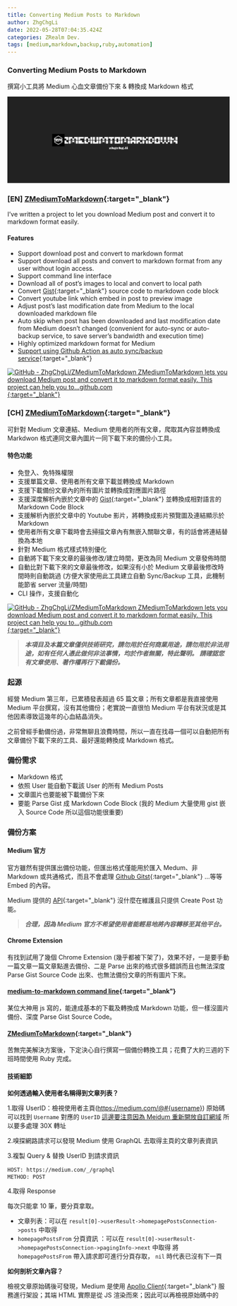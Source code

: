 ```yaml
---
title: Converting Medium Posts to Markdown
author: ZhgChgLi
date: 2022-05-28T07:04:35.424Z
categories: ZRealm Dev.
tags: [medium,markdown,backup,ruby,automation]
---
```


### Converting Medium Posts to Markdown

撰寫小工具將 Medium 心血文章備份下來 & 轉換成 Markdown 格式


![](/assets/ddd88a84e177/1*Widc44swFkytb1jRNhA6Lg.jpeg)

### [EN] [ZMediumToMarkdown](https://github.com/ZhgChgLi/ZMediumToMarkdown){:target="_blank"}

I’ve written a project to let you download Medium post and convert it to markdown format easily.
#### Features
- Support download post and convert to markdown format
- Support download all posts and convert to markdown format from any user without login access.
- Support command line interface
- Download all of post’s images to local and convert to local path
- Convert [Gist](https://gist.github.com/){:target="_blank"} source code to markdown code block
- Convert youtube link which embed in post to preview image
- Adjust post’s last modification date from Medium to the local downloaded markdown file
- Auto skip when post has been downloaded and last modification date from Medium doesn’t changed (convenient for auto-sync or auto-backup service, to save server’s bandwidth and execution time)
- Highly optimized markdown format for Medium
- [Support using Github Action as auto sync/backup service](https://github.com/ZhgChgLi/ZMediumToMarkdown/tree/main#using-github-action-as-your-free-auto-syncbackup-service){:target="_blank"}



[![GitHub \- ZhgChgLi/ZMediumToMarkdown
ZMediumToMarkdown lets you download Medium post and convert it to markdown format easily\. This project can help you to…github\.com](https://repository-images.githubusercontent.com/493527574/b4b534f7-2024-4127-9b94-d88f57de0df9 "GitHub \- ZhgChgLi/ZMediumToMarkdown
ZMediumToMarkdown lets you download Medium post and convert it to markdown format easily\. This project can help you to…github\.com"){:target="_blank"}](https://github.com/ZhgChgLi/ZMediumToMarkdown)

### [CH] [ZMediumToMarkdown](https://github.com/ZhgChgLi/ZMediumToMarkdown){:target="_blank"}

可針對 Medium 文章連結、Medium 使用者的所有文章，爬取其內容並轉換成 Markdwon 格式連同文章內圖片一同下載下來的備份小工具。
#### 特色功能
- 免登入、免特殊權限
- 支援單篇文章、使用者所有文章下載並轉換成 Markdown
- 支援下載備份文章內的所有圖片並轉換成對應圖片路徑
- 支援深度解析內嵌於文章中的 [Gist](https://gist.github.com/){:target="_blank"} 並轉換成相對語言的 Markdown Code Block
- 支援解析內嵌於文章中的 Youtube 影片，將轉換成影片預覽圖及連結顯示於 Markdown
- 使用者所有文章下載時會去掃描文章內有無嵌入關聯文章，有的話會將連結替換為本地
- 針對 Medium 格式樣式特別優化
- 自動將下載下來文章的最後修改/建立時間，更改為同 Medium 文章發佈時間
- 自動比對下載下來的文章最後修改，如果沒有小於 Medium 文章最後修改時間時則自動跳過
(方便大家使用此工具建立自動 Sync/Backup 工具，此機制能節省 server 流量/時間)
- CLI 操作，支援自動化



[![GitHub \- ZhgChgLi/ZMediumToMarkdown
ZMediumToMarkdown lets you download Medium post and convert it to markdown format easily\. This project can help you to…github\.com](https://repository-images.githubusercontent.com/493527574/b4b534f7-2024-4127-9b94-d88f57de0df9 "GitHub \- ZhgChgLi/ZMediumToMarkdown
ZMediumToMarkdown lets you download Medium post and convert it to markdown format easily\. This project can help you to…github\.com"){:target="_blank"}](https://github.com/ZhgChgLi/ZMediumToMarkdown)

> **_本項目及本篇文章僅供技術研究，請勿用於任何商業用途，請勿用於非法用途，如有任何人憑此做何非法事情，均於作者無關，特此聲明。_** 
**_請確認您有文章使用、著作權再行下載備份。_**

### 起源

經營 Medium 第三年，已累積發表超過 65 篇文章；所有文章都是我直接使用 Medium 平台撰寫，沒有其他備份；老實說一直很怕 Medium 平台有狀況或是其他因素導致這幾年的心血結晶消失。

之前曾經手動備份過，非常無聊且浪費時間，所以一直在找尋一個可以自動把所有文章備份下載下來的工具、最好還能轉換成 Markdown 格式。
### 備份需求
- Markdown 格式
- 依照 User 能自動下載該 User 的所有 Medium Posts
- 文章圖片也要能被下載備份下來
- 要能 Parse Gist 成 Markdown Code Block
(我的 Medium 大量使用 gist 嵌入 Source Code 所以這個功能很重要)

### 備份方案
#### Medium 官方

官方雖然有提供匯出備份功能，但匯出格式僅能用於匯入 Medum、非 Markdown 或共通格式，而且不會處理 [Github Gitst](https://gist.github.com/){:target="_blank"} …等等 Embed 的內容。

Medium 提供的 [API](https://github.com/Medium/medium-api-docs){:target="_blank"} 沒什麼在維護且只提供 Create Post 功能。
> **_合理，因為 Medium 官方不希望使用者能輕易地將內容轉移至其他平台。_**

#### Chrome Extension

有找到試用了幾個 Chrome Extension (幾乎都被下架了)，效果不好，一是要手動一篇文章一篇文章點進去備份、二是 Parse 出來的格式很多錯誤而且也無法深度 Parse Gist Source Code 出來、也無法備份文章的所有圖片下來。
#### [medium-to-markdown command line](https://www.npmjs.com/package/medium-to-markdown){:target="_blank"}

某位大神用 js 寫的，能達成基本的下載及轉換成 Markdown 功能，但一樣沒圖片備份、深度 Parse Gist Source Code。
#### [ZMediumToMarkdown](https://github.com/ZhgChgLi/ZMediumToMarkdown){:target="_blank"}

苦無完美解決方案後，下定決心自行撰寫一個備份轉換工具；花費了大約三週的下班時間使用 Ruby 完成。
#### 技術細節

**如何透過輸入使用者名稱得到文章列表？**

1.取得 UserID：檢視使用者主頁(https://medium.com/@#{username}) 原始碼可以找到 `Username` 對應的 `UserID` 
[這邊要注意因為 Meidum 重新開放自訂網域](../d9a95d4224ea) 所以要多處理 30X 轉址

2.嗅探網路請求可以發現 Medium 使用 GraphQL 去取得主頁的文章列表資訊

3.複製 Query & 替換 UserID 到請求資訊
```
HOST: https://medium.com/_/graphql
METHOD: POST
```

4.取得 Response

每次只能拿 10 筆，要分頁拿取。
- 文章列表：可以在 `result[0]->userResult->homepagePostsConnection->posts` 中取得
- `homepagePostsFrom` 分頁資訊 ：可以在 `result[0]->userResult->homepagePostsConnection->pagingInfo->next` 中取得
將 `homepagePostsFrom` 帶入請求即可進行分頁存取， `nil` 時代表已沒有下一頁


**如何剖析文章內容？**

檢視文章原始碼後可發現，Medium 是使用 [Apollo Client](https://www.apollographql.com/docs/react/){:target="_blank"} 服務進行架設；其端 HTML 實際是從 JS 渲染而來；因此可以再檢視原始碼中的 <script> 區段找到 `window.__APOLLO_STATE__` 字段，內容就是整篇文章的段落架構，Medium 會把你整篇文章拆成一句一句的段落，再透過 JS 引擎渲染回 HTML。


![](/assets/ddd88a84e177/1*mH8iq7W-pJZrMBPpEyN6Zw.png)


我們要做的事也一樣，解析這個 JSON，比對 Type 在 Markdown 的樣式，組合出 Markdown 格式。
#### 技術難點

這邊有一個技術困難點就是在渲染段落文字樣式時，Medium 給的結構如下：
```json
"Paragraph": {
    "text": "code in text, and link in text, and ZhgChgLi, and bold, and I, only i",
    "markups": [
      {
        "type": "CODE",
        "start": 5,
        "end": 7
      },
      {
        "start": 18,
        "end": 22,
        "href": "http://zhgchg.li",
        "type": "LINK"
      },
      {
        "type": "STRONG",
        "start": 50,
        "end": 63
      },
      {
        "type": "EM",
        "start": 55,
        "end": 69
      }
    ]
}
```

意思是 `code in text, and link in text, and ZhgChgLi, and bold, and I, only i` 這段文字的:
```
- 第 5 到第 7 字元要標示為 程式碼 (用`Text`格式包裝)
- 第 18 到第 22 字元要標示為 連結 (用[Text](URL)格式包裝)
- 第 50 到第 63 字元要標示為 粗體(用*Text*格式包裝)
- 第 55 到第 69 字元要標示為 斜體(用_Text_格式包裝)
```

第 5 到 7 & 18 到 22 在這個例子裡好處理，因為沒有交錯到；但 50–63 & 55–69 會有交錯問題，Markdown 無法用以下交錯方式表示：
```
code `in` text, and [ink](http://zhgchg.li) in text, and ZhgChgLi, and **bold,_ and I, **only i_
```

正確的組合結果如下：
```
code `in` text, and [ink](http://zhgchg.li) in text, and ZhgChgLi, and **bold,_ and I, _**_only i_
```

50–55 STRONG 55–63 STRONG, EM 63–69 EM

另外要需注意：
- 包裝格式的字串頭跟尾要能區別，Strong 只是剛好頭跟尾都是 `**` ，如果是 Link 頭會是 `[` 尾則是 `](URL)`
- Markdown 符號與字串結合時要注意前後不能有空白，否則會失效


[完整問題請看此。](https://gist.github.com/zhgchgli0718/e8a91e81053563bd9f40da9c780fd2f6){:target="_blank"}

這塊研究了好久，目前先使用現成套件解決 [reverse_markdown](https://github.com/xijo/reverse_markdown){:target="_blank"} 。
> **_特別感謝前同事 [Nick](https://medium.com/u/d713969ca7ed){:target="_blank"} , [Chun-Hsiu Liu](https://medium.com/u/72361fccaa43){:target="_blank"}_** _,James **協力研究，之後有時間再自己寫改成原生的。**_

### 成果

[原文](../78507a8de6a5) -> [轉換後的 Markdown 結果](https://github.com/ZhgChgLi/ZMediumToMarkdown/blob/main/example/%E5%AF%A6%E6%88%B0%E7%B4%80%E9%8C%84-4-%E5%80%8B%E5%A0%B4%E6%99%AF-7-%E5%80%8B-design-patterns-78507a8de6a5.md){:target="_blank"}


[![Like Z Realm's work](https://button.like.co/images/og/likebutton.png "Like Z Realm's work")](https://button.like.co/zhgchgli)


有任何問題及指教歡迎 [與我聯絡](https://www.zhgchg.li/contact){:target="_blank"} 。



+-----------------------------------------------------------------------------------+

| **[View original post on Medium](https://medium.com/zrealm-ios-dev/converting-medium-posts-to-markdown-ddd88a84e177) - Converted by [ZhgChgLi](https://zhgchg.li)/[ZMediumToMarkdown](https://github.com/ZhgChgLi/ZMediumToMarkdown)** |

+-----------------------------------------------------------------------------------+
